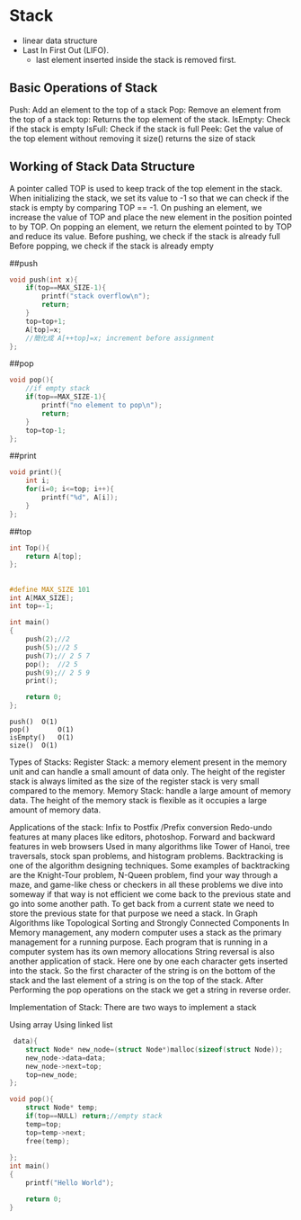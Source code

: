 # Stack
- linear data structure 
- Last In First Out (LIFO).
  -  last element inserted inside the stack is removed first.  

## Basic Operations of Stack

Push: Add an element to the top of a stack
Pop: Remove an element from the top of a stack
top: Returns the top element of the stack.
IsEmpty: Check if the stack is empty
IsFull: Check if the stack is full
Peek: Get the value of the top element without removing it
size() returns the size of stack


## Working of Stack Data Structure
A pointer called TOP is used to keep track of the top element in the stack.
When initializing the stack, we set its value to -1 so that we can check if the stack is empty by comparing TOP == -1.
On pushing an element, we increase the value of TOP and place the new element in the position pointed to by TOP.
On popping an element, we return the element pointed to by TOP and reduce its value.
Before pushing, we check if the stack is already full
Before popping, we check if the stack is already empty

##push
```c
void push(int x){
    if(top==MAX_SIZE-1){
        printf("stack overflow\n");
        return;
    }
    top=top+1;
    A[top]=x;
    //簡化成 A[++top]=x; increment before assignment
};

```
##pop
```c
void pop(){
    //if empty stack
    if(top==MAX_SIZE-1){
        printf("no element to pop\n");
        return;
    }
    top=top-1;
};
```
##print
```c
void print(){
    int i;
    for(i=0; i<=top; i++){
        printf("%d", A[i]);
    }
};

```
##top
```c
int Top(){
    return A[top];
};

```
##
```c
#define MAX_SIZE 101
int A[MAX_SIZE];
int top=-1;

int main()
{
    push(2);//2
    push(5);//2 5
    push(7);// 2 5 7
    pop();  //2 5
    push(9);// 2 5 9
    print();

    return 0;
};
```
```
push() 	O(1)
pop()   	O(1)
isEmpty() 	O(1)
size()	O(1)
```
Types of Stacks:
Register Stack: a memory element present in the memory unit and can handle a small amount of data only. The height of the register stack is always limited as the size of the register stack is very small compared to the memory.
Memory Stack: handle a large amount of memory data. The height of the memory stack is flexible as it occupies a large amount of memory data. 

Applications of the stack:
Infix to Postfix /Prefix conversion
Redo-undo features at many places like editors, photoshop.
Forward and backward features in web browsers
Used in many algorithms like Tower of Hanoi, tree traversals, stock span problems, and histogram problems.
Backtracking is one of the algorithm designing techniques. Some examples of backtracking are the Knight-Tour problem, N-Queen problem, find your way through a maze, and game-like chess or checkers in all these problems we dive into someway if that way is not efficient we come back to the previous state and go into some another path. To get back from a current state we need to store the previous state for that purpose we need a stack.
In Graph Algorithms like Topological Sorting and Strongly Connected Components
In Memory management, any modern computer uses a stack as the primary management for a running purpose. Each program that is running in a computer system has its own memory allocations
String reversal is also another application of stack. Here one by one each character gets inserted into the stack. So the first character of the string is on the bottom of the stack and the last element of a string is on the top of the stack. After Performing the pop operations on the stack we get a string in reverse order.


Implementation of Stack: 
There are two ways to implement a stack

Using array
Using linked list
```c
 data){
    struct Node* new_node=(struct Node*)malloc(sizeof(struct Node));
    new_node->data=data;
    new_node->next=top;
    top=new_node;
};

void pop(){
    struct Node* temp;
    if(top==NULL) return;//empty stack
    temp=top;
    top=temp->next;
    free(temp);
   
};
int main()
{
    printf("Hello World");

    return 0;
}

```
